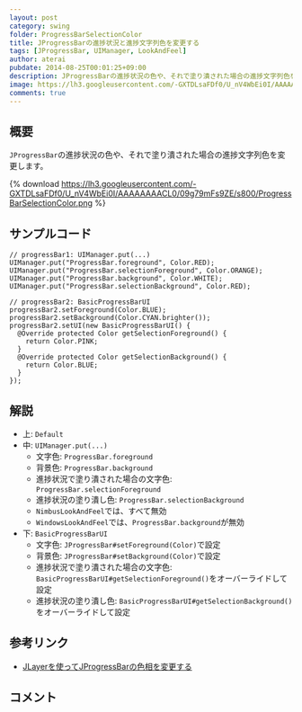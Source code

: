 ```yaml
---
layout: post
category: swing
folder: ProgressBarSelectionColor
title: JProgressBarの進捗状況と進捗文字列色を変更する
tags: [JProgressBar, UIManager, LookAndFeel]
author: aterai
pubdate: 2014-08-25T00:01:25+09:00
description: JProgressBarの進捗状況の色や、それで塗り潰された場合の進捗文字列色を変更します。
image: https://lh3.googleusercontent.com/-GXTDLsaFDf0/U_nV4WbEi0I/AAAAAAAACL0/09g79mFs9ZE/s800/ProgressBarSelectionColor.png
comments: true
---
```

## 概要
`JProgressBar`の進捗状況の色や、それで塗り潰された場合の進捗文字列色を変更します。

{% download https://lh3.googleusercontent.com/-GXTDLsaFDf0/U_nV4WbEi0I/AAAAAAAACL0/09g79mFs9ZE/s800/ProgressBarSelectionColor.png %}

## サンプルコード
<pre class="prettyprint"><code>// progressBar1: UIManager.put(...)
UIManager.put("ProgressBar.foreground", Color.RED);
UIManager.put("ProgressBar.selectionForeground", Color.ORANGE);
UIManager.put("ProgressBar.background", Color.WHITE);
UIManager.put("ProgressBar.selectionBackground", Color.RED);

// progressBar2: BasicProgressBarUI
progressBar2.setForeground(Color.BLUE);
progressBar2.setBackground(Color.CYAN.brighter());
progressBar2.setUI(new BasicProgressBarUI() {
  @Override protected Color getSelectionForeground() {
    return Color.PINK;
  }
  @Override protected Color getSelectionBackground() {
    return Color.BLUE;
  }
});
</code></pre>

## 解説
- 上: `Default`
- 中: `UIManager.put(...)`
    - 文字色: `ProgressBar.foreground`
    - 背景色: `ProgressBar.background`
    - 進捗状況で塗り潰された場合の文字色: `ProgressBar.selectionForeground`
    - 進捗状況の塗り潰し色: `ProgressBar.selectionBackground`
    - `NimbusLookAndFeel`では、すべて無効
    - `WindowsLookAndFeel`では、`ProgressBar.background`が無効
- 下: `BasicProgressBarUI`
    - 文字色: `JProgressBar#setForeground(Color)`で設定
    - 背景色: `JProgressBar#setBackground(Color)`で設定
    - 進捗状況で塗り潰された場合の文字色: `BasicProgressBarUI#getSelectionForeground()`をオーバーライドして設定
    - 進捗状況の塗り潰し色: `BasicProgressBarUI#getSelectionBackground()`をオーバーライドして設定

<!-- dummy comment line for breaking list -->

## 参考リンク
- [JLayerを使ってJProgressBarの色相を変更する](https://ateraimemo.com/Swing/ColorChannelSwapFilter.html)

<!-- dummy comment line for breaking list -->

## コメント
